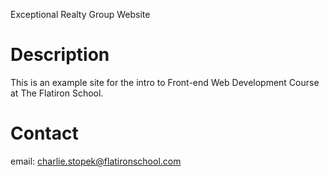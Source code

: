 Exceptional Realty Group Website


# Description

This is an example site for the intro to Front-end Web Development Course at The Flatiron School.

# Contact

email: charlie.stopek@flatironschool.com